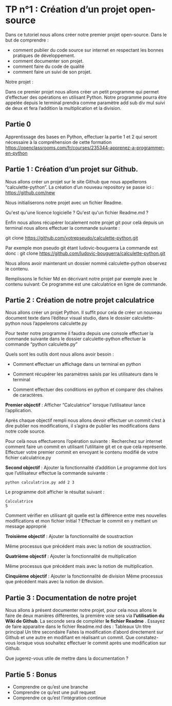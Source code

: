 # TP n°1 : Création d’un projet open-source

Dans ce tutoriel nous allons créer notre premier projet open-source. Dans le but de comprendre :

* comment publier du code source sur internet en respectant les bonnes pratiques de développement. 
* comment documenter son projet.
* comment faire du code de qualité
* comment faire un suivi de son projet.

Notre projet :

Dans ce premier projet nous allons créer un petit programme qui permet d’effectuer des opérations en utilisant Python. Notre programme pourra être appelée depuis le terminal prendra comme paramètre add sub div mul suivi de deux et fera l’addition la multiplication et la division. 

## Partie 0
Apprentissage des bases en Python, effectuer la partie 1 et 2 qui seront nécessaire à la compréhension de cette formation
https://openclassrooms.com/fr/courses/235344-apprenez-a-programmer-en-python

## Partie 1 : Création d’un projet sur Github.

Nous allons créer un projet sur le site Github que nous appellerons “calculette-python”. La création d’un nouveau repository se passe ici : https://github.com/new


Nous initialiserons notre projet avec un fichier Readme.

Qu'est qu'une licence logicielle ? 
Qu'est qu'un fichier Readme.md ?


Enfin nous allons récupérer localement notre projet git pour celà depuis un terminal nous allons effectuer la commande suivante :

git clone https://github.com/votrepseudo/calculette-python.git


Par exemple mon pseudo git étant ludovic-bouguerra
La commande est donc : git clone https://github.com/ludovic-bouguerra/calculette-python.git


Nous allons avoir maintenant un dossier nommé calculette-python observez le contenu.

Remplissons le fichier Md en décrivant notre projet par exemple avec le contenu suivant: 
Ce programme est une calculatrice en ligne de commande.

## Partie 2 : Création de notre projet calculatrice

Nous allons créer un projet Python. Il suffit pour cela de créer un nouveau document texte  dans l’éditeur visual studio, dans le dossier calculette-python nous l’appelerons calculette.py

Pour tester notre programme il faudra depuis une console effectuer la commande suivante dans le dossier calculette-python effectuer la commande “python calculette.py”

Quels sont les outils dont nous allons avoir besoin : 

* Comment effectuer un affichage dans un terminal en python

* Comment récupérer les paramètres saisis par les utilisateurs dans le terminal

* Comment effectuer des conditions en python et comparer des chaînes de caractères.

**Premier objectif** : Afficher “Calculatrice” lorsque l’utilisateur lance l’application.

Après chaque objectif rempli nous allons devoir effectuer un commit c’est à dire publier nos modifications, il s’agira de publier les modifications dans notre code source. 

Pour celà nous effectuerons l’opération suivante :
Recherchez sur internet comment faire un commit en utilisant l’utilitaire git et ce que celà représente.
Effectuer votre premier commit en envoyant le contenu modifié de votre fichier calculatrice.py


**Second objectif** :  Ajouter la fonctionnalité d’addition
Le programme doit lors que l’utilisateur effectue la commande suivante :

```
python calculatrice.py add 2 3 
```

Le programme doit afficher le résultat suivant :

```
Calculatrice 
5
```

Comment vérifier en utilisant git quelle est la différence entre mes nouvelles modifications et mon fichier initial ?
Effectuer le commit en y mettant un message approprié

**Troisième objectif** : Ajouter la fonctionnalité de soustraction

Même processus que précédent mais avec la notion de soustraction.

**Quatrième objectif** : Ajouter la fonctionnalité de multiplication

Même processus que précédent mais avec la notion de multiplication.

**Cinquième objectif** : Ajouter la fonctionnalité de division
Même processus que précédent mais avec la notion de division.


## Partie 3 : Documentation de notre projet

Nous allons à présent documenter notre projet, pour cela nous allons le faire de deux manières différentes, la première voie sera via **l’utilisation du Wiki de Github**. La seconde sera de compléter **le fichier Readme**
.
Essayez de faire apparaitre dans le fichier Readme.md des :
Tableaux 
Un titre principal
Un titre secondaire
Faites la modification d’abord directement sur Github et une autre en modifiant en réalisant un commit. 
Que constatez-vous lorsque vous souhaitez effectuer le commit après une modification sur Github.

Que jugerez-vous utile de mettre dans la documentation ?

## Partie 5 : Bonus

* Comprendre ce qu’est une branche
* Comprendre ce qu’est une pull request
* Comprendre ce qu’est l’intégration continue


